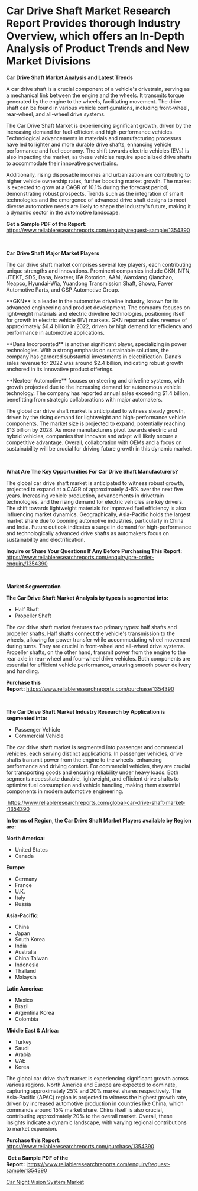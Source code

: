 <p><h1>Car Drive Shaft Market Research Report Provides thorough Industry Overview, which offers an In-Depth Analysis of Product Trends and New Market Divisions</h1></p><p><strong>Car Drive Shaft Market Analysis and Latest Trends</strong></p>
<p><p>A car drive shaft is a crucial component of a vehicle's drivetrain, serving as a mechanical link between the engine and the wheels. It transmits torque generated by the engine to the wheels, facilitating movement. The drive shaft can be found in various vehicle configurations, including front-wheel, rear-wheel, and all-wheel drive systems.</p><p>The Car Drive Shaft Market is experiencing significant growth, driven by the increasing demand for fuel-efficient and high-performance vehicles. Technological advancements in materials and manufacturing processes have led to lighter and more durable drive shafts, enhancing vehicle performance and fuel economy. The shift towards electric vehicles (EVs) is also impacting the market, as these vehicles require specialized drive shafts to accommodate their innovative powertrains.</p><p>Additionally, rising disposable incomes and urbanization are contributing to higher vehicle ownership rates, further boosting market growth. The market is expected to grow at a CAGR of 10.1% during the forecast period, demonstrating robust prospects. Trends such as the integration of smart technologies and the emergence of advanced drive shaft designs to meet diverse automotive needs are likely to shape the industry's future, making it a dynamic sector in the automotive landscape.</p></p>
<p><strong>Get a Sample PDF of the Report:&nbsp;</strong> <a href="https://www.reliableresearchreports.com/enquiry/request-sample/1354390?utm_campaign=2245&utm_medium=2&utm_source=Github&utm_content=ia&utm_term=30032025&utm_id=car-drive-shaft">https://www.reliableresearchreports.com/enquiry/request-sample/1354390</a></p>
<p>&nbsp;</p>
<p><strong>Car Drive Shaft Major Market Players</strong></p>
<p><p>The car drive shaft market comprises several key players, each contributing unique strengths and innovations. Prominent companies include GKN, NTN, JTEKT, SDS, Dana, Nexteer, IFA Rotorion, AAM, Wanxiang Qianchao, Neapco, Hyundai-Wia, Yuandong Transmission Shaft, Showa, Fawer Automotive Parts, and GSP Automotive Group.</p><p>**GKN** is a leader in the automotive driveline industry, known for its advanced engineering and product development. The company focuses on lightweight materials and electric driveline technologies, positioning itself for growth in electric vehicle (EV) markets. GKN reported sales revenue of approximately $6.4 billion in 2022, driven by high demand for efficiency and performance in automotive applications.</p><p>**Dana Incorporated** is another significant player, specializing in power technologies. With a strong emphasis on sustainable solutions, the company has garnered substantial investments in electrification. Dana’s sales revenue for 2022 was around $2.4 billion, indicating robust growth anchored in its innovative product offerings.</p><p>**Nexteer Automotive** focuses on steering and driveline systems, with growth projected due to the increasing demand for autonomous vehicle technology. The company has reported annual sales exceeding $1.4 billion, benefitting from strategic collaborations with major automakers.</p><p>The global car drive shaft market is anticipated to witness steady growth, driven by the rising demand for lightweight and high-performance vehicle components. The market size is projected to expand, potentially reaching $13 billion by 2028. As more manufacturers pivot towards electric and hybrid vehicles, companies that innovate and adapt will likely secure a competitive advantage. Overall, collaboration with OEMs and a focus on sustainability will be crucial for driving future growth in this dynamic market.</p></p>
<p>&nbsp;</p>
<p><strong>What Are The Key Opportunities For Car Drive Shaft Manufacturers?</strong></p>
<p><p>The global car drive shaft market is anticipated to witness robust growth, projected to expand at a CAGR of approximately 4-5% over the next five years. Increasing vehicle production, advancements in drivetrain technologies, and the rising demand for electric vehicles are key drivers. The shift towards lightweight materials for improved fuel efficiency is also influencing market dynamics. Geographically, Asia-Pacific holds the largest market share due to booming automotive industries, particularly in China and India. Future outlook indicates a surge in demand for high-performance and technologically advanced drive shafts as automakers focus on sustainability and electrification.</p></p>
<p><strong>Inquire or Share Your Questions If Any Before Purchasing This Report:</strong> <a href="https://www.reliableresearchreports.com/enquiry/pre-order-enquiry/1354390?utm_campaign=2245&utm_medium=2&utm_source=Github&utm_content=ia&utm_term=30032025&utm_id=car-drive-shaft">https://www.reliableresearchreports.com/enquiry/pre-order-enquiry/1354390</a></p>
<p>&nbsp;</p>
<p><strong>Market Segmentation</strong></p>
<p><strong>The Car Drive Shaft Market Analysis by types is segmented into:</strong></p>
<p><ul><li>Half Shaft</li><li>Propeller Shaft</li></ul></p>
<p><p>The car drive shaft market features two primary types: half shafts and propeller shafts. Half shafts connect the vehicle's transmission to the wheels, allowing for power transfer while accommodating wheel movement during turns. They are crucial in front-wheel and all-wheel drive systems. Propeller shafts, on the other hand, transmit power from the engine to the rear axle in rear-wheel and four-wheel drive vehicles. Both components are essential for efficient vehicle performance, ensuring smooth power delivery and handling.</p></p>
<p><strong>Purchase this Report:&nbsp;</strong><a href="https://www.reliableresearchreports.com/purchase/1354390?utm_campaign=2245&utm_medium=2&utm_source=Github&utm_content=ia&utm_term=30032025&utm_id=car-drive-shaft">https://www.reliableresearchreports.com/purchase/1354390</a></p>
<p>&nbsp;</p>
<p><strong>The Car Drive Shaft Market Industry Research by Application is segmented into:</strong></p>
<p><ul><li>Passenger Vehicle</li><li>Commercial Vehicle</li></ul></p>
<p><p>The car drive shaft market is segmented into passenger and commercial vehicles, each serving distinct applications. In passenger vehicles, drive shafts transmit power from the engine to the wheels, enhancing performance and driving comfort. For commercial vehicles, they are crucial for transporting goods and ensuring reliability under heavy loads. Both segments necessitate durable, lightweight, and efficient drive shafts to optimize fuel consumption and vehicle handling, making them essential components in modern automotive engineering.</p></p>
<p><a href="https://www.reliableresearchreports.com/global-car-drive-shaft-market-r1354390?utm_campaign=2245&utm_medium=2&utm_source=Github&utm_content=ia&utm_term=30032025&utm_id=car-drive-shaft">&nbsp;https://www.reliableresearchreports.com/global-car-drive-shaft-market-r1354390</a></p>
<p><strong>In terms of Region, the Car Drive Shaft Market Players available by Region are:</strong></p>
<p>
    <p> <strong> North America: </strong>
        <ul>
            <li>United States</li>
            <li>Canada</li>
        </ul>
        </p> 
    <p> <strong> Europe: </strong>
        <ul>
            <li>Germany</li>
            <li>France</li>
            <li>U.K.</li>
            <li>Italy</li>
            <li>Russia</li>
        </ul>
        </p> 
    <p> <strong> Asia-Pacific: </strong>
        <ul>
            <li>China</li>
            <li>Japan</li>
            <li>South Korea</li>
            <li>India</li>
            <li>Australia</li>
            <li>China Taiwan</li>
            <li>Indonesia</li>
            <li>Thailand</li>
            <li>Malaysia</li>
        </ul>
        </p> 
    <p> <strong> Latin America: </strong>
        <ul>
            <li>Mexico</li>
            <li>Brazil</li>
            <li>Argentina Korea</li>
            <li>Colombia</li>
        </ul>
        </p> 
    <p> <strong> Middle East & Africa: </strong>
        <ul>
            <li>Turkey</li>
            <li>Saudi</li>
            <li>Arabia</li>
            <li>UAE</li>
            <li>Korea</li>
        </ul>
    </p>
    </p>
<p><p>The global car drive shaft market is experiencing significant growth across various regions. North America and Europe are expected to dominate, capturing approximately 25% and 20% market shares respectively. The Asia-Pacific (APAC) region is projected to witness the highest growth rate, driven by increased automotive production in countries like China, which commands around 15% market share. China itself is also crucial, contributing approximately 20% to the overall market. Overall, these insights indicate a dynamic landscape, with varying regional contributions to market expansion.</p></p>
<p><strong>Purchase this Report: </strong><a href="https://www.reliableresearchreports.com/purchase/1354390?utm_campaign=2245&utm_medium=2&utm_source=Github&utm_content=ia&utm_term=30032025&utm_id=car-drive-shaft">https://www.reliableresearchreports.com/purchase/1354390</a></p>
<p>&nbsp;<strong>Get a Sample PDF of the Report:&nbsp;&nbsp;</strong><a href="https://www.reliableresearchreports.com/enquiry/request-sample/1354390?utm_campaign=2245&utm_medium=2&utm_source=Github&utm_content=ia&utm_term=30032025&utm_id=car-drive-shaft">https://www.reliableresearchreports.com/enquiry/request-sample/1354390</a></p>
<p><strong></strong></p>
<p><p><a href="https://github.com/rileymgdorcas/Market-Research-Report-List-1/blob/main/car-night-vision-system-market.md?utm_campaign=2245&utm_medium=2&utm_source=Github&utm_content=ia&utm_term=30032025&utm_id=car-drive-shaft">Car Night Vision System Market</a></p></p>